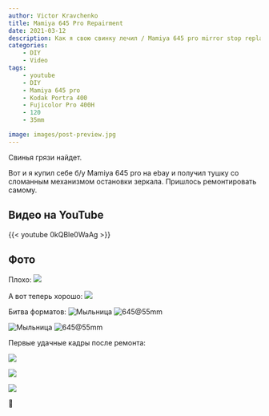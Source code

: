 ```yaml
---
author: Victor Kravchenko
title: Mamiya 645 Pro Repairment
date: 2021-03-12
description: Как я свою свинку лечил / Mamiya 645 pro mirror stop replacement
categories:
    - DIY
    - Video
tags:
    - youtube
    - DIY
    - Mamiya 645 pro
    - Kodak Portra 400
    - Fujicolor Pro 400H
    - 120
    - 35mm

image: images/post-preview.jpg
---
```


Свинья грязи найдет.

Вот и я купил себе б/у Mamiya 645 pro на ebay и получил тушку со сломанным механизмом остановки зеркала. Пришлось ремонтировать самому.

## Видео на YouTube
{{< youtube 0kQBle0WaAg >}}


## Фото

Плохо:
![](images/mamiya-645-00003.jpg)

А вот теперь хорошо:
![](images/mamiya-645-00002.jpg)

Битва форматов:
![Мыльница](images/mamiya-645-00001.jpg)
![645@55mm](images/mamiya-645-00005.jpg)

![Мыльница](images/mamiya-645-00006.jpg)
![645@55mm](images/mamiya-645-00009.jpg)


Первые удачные кадры после ремонта:

![](images/mamiya-645-00004.jpg)

![](images/mamiya-645-00007.jpg)

![](images/mamiya-645-00008.jpg)


🐍